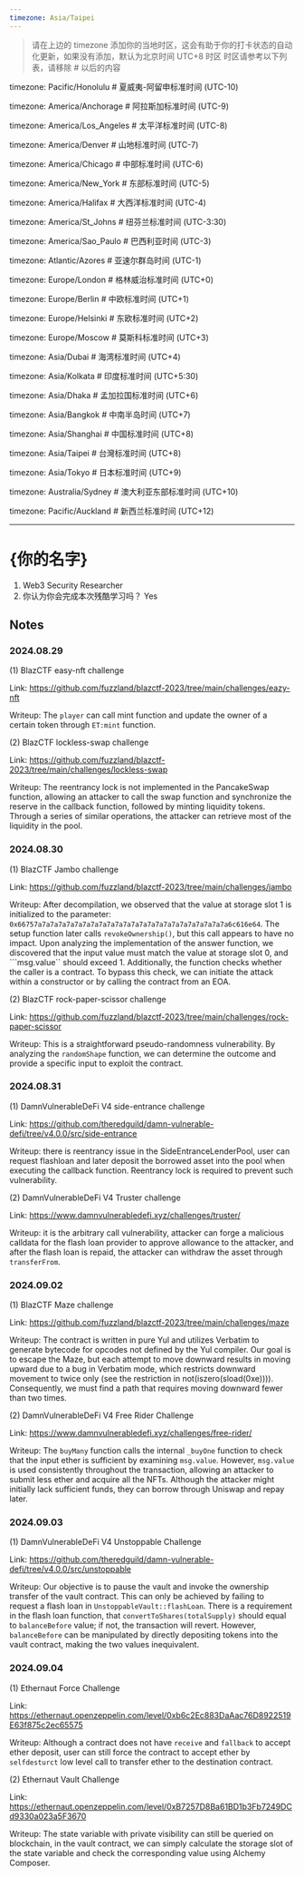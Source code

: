 ```yaml
---
timezone: Asia/Taipei
---
```


> 请在上边的 timezone 添加你的当地时区，这会有助于你的打卡状态的自动化更新，如果没有添加，默认为北京时间 UTC+8 时区
> 时区请参考以下列表，请移除 # 以后的内容

timezone: Pacific/Honolulu # 夏威夷-阿留申标准时间 (UTC-10)

timezone: America/Anchorage # 阿拉斯加标准时间 (UTC-9)

timezone: America/Los_Angeles # 太平洋标准时间 (UTC-8)

timezone: America/Denver # 山地标准时间 (UTC-7)

timezone: America/Chicago # 中部标准时间 (UTC-6)

timezone: America/New_York # 东部标准时间 (UTC-5)

timezone: America/Halifax # 大西洋标准时间 (UTC-4)

timezone: America/St_Johns # 纽芬兰标准时间 (UTC-3:30)

timezone: America/Sao_Paulo # 巴西利亚时间 (UTC-3)

timezone: Atlantic/Azores # 亚速尔群岛时间 (UTC-1)

timezone: Europe/London # 格林威治标准时间 (UTC+0)

timezone: Europe/Berlin # 中欧标准时间 (UTC+1)

timezone: Europe/Helsinki # 东欧标准时间 (UTC+2)

timezone: Europe/Moscow # 莫斯科标准时间 (UTC+3)

timezone: Asia/Dubai # 海湾标准时间 (UTC+4)

timezone: Asia/Kolkata # 印度标准时间 (UTC+5:30)

timezone: Asia/Dhaka # 孟加拉国标准时间 (UTC+6)

timezone: Asia/Bangkok # 中南半岛时间 (UTC+7)

timezone: Asia/Shanghai # 中国标准时间 (UTC+8)

timezone: Asia/Taipei # 台灣标准时间 (UTC+8)

timezone: Asia/Tokyo # 日本标准时间 (UTC+9)

timezone: Australia/Sydney # 澳大利亚东部标准时间 (UTC+10)

timezone: Pacific/Auckland # 新西兰标准时间 (UTC+12)

---

# {你的名字}

1. Web3 Security Researcher
2. 你认为你会完成本次残酷学习吗？ Yes

## Notes

<!-- Content_START -->

### 2024.08.29

(1) BlazCTF easy-nft challenge

Link: https://github.com/fuzzland/blazctf-2023/tree/main/challenges/eazy-nft

Writeup: The `player` can call mint function and update the owner of a certain token through `ET:mint` function.

(2) BlazCTF lockless-swap challenge

Link: https://github.com/fuzzland/blazctf-2023/tree/main/challenges/lockless-swap

Writeup: The reentrancy lock is not implemented in the PancakeSwap function, allowing an attacker to call the swap function and synchronize the reserve in the callback function, followed by minting liquidity tokens. Through a series of similar operations, the attacker can retrieve most of the liquidity in the pool.

### 2024.08.30

(1) BlazCTF Jambo challenge

Link: https://github.com/fuzzland/blazctf-2023/tree/main/challenges/jambo

Writeup: After decompilation, we observed that the value at storage slot 1 is initialized to the parameter: ```0x66757a7a7a7a7a7a7a7a7a7a7a7a7a7a7a7a7a7a7a7a7a7a7a7a6c616e64```. The setup function later calls ```revokeOwnership()```, but this call appears to have no impact. Upon analyzing the implementation of the answer function, we discovered that the input value must match the value at storage slot 0, and ```msg.value`` should exceed 1. Additionally, the function checks whether the caller is a contract. To bypass this check, we can initiate the attack within a constructor or by calling the contract from an EOA.

(2) BlazCTF rock-paper-scissor challenge

Link: https://github.com/fuzzland/blazctf-2023/tree/main/challenges/rock-paper-scissor

Writeup: This is a straightforward pseudo-randomness vulnerability. By analyzing the `randomShape` function, we can determine the outcome and provide a specific input to exploit the contract.

### 2024.08.31

(1) DamnVulnerableDeFi V4 side-entrance challenge

Link: https://github.com/theredguild/damn-vulnerable-defi/tree/v4.0.0/src/side-entrance

Writeup: there is reentrancy issue in the SideEntranceLenderPool, user can request flashloan and later deposit the borrowed asset into the pool when executing the callback function. Reentrancy lock is required to prevent such vulnerability.

(2) DamnVulnerableDeFi V4 Truster challenge

Link: https://www.damnvulnerabledefi.xyz/challenges/truster/

Writeup: it is the arbitrary call vulnerability, attacker can forge a malicious calldata for the flash loan provider to approve allowance to the attacker, and after the flash loan is repaid, the attacker can withdraw the asset through `transferFrom`.

### 2024.09.02

(1) BlazCTF Maze challenge

Link: https://github.com/fuzzland/blazctf-2023/tree/main/challenges/maze

Writeup: The contract is written in pure Yul and utilizes Verbatim to generate bytecode for opcodes not defined by the Yul compiler. Our goal is to escape the Maze, but each attempt to move downward results in moving upward due to a bug in Verbatim mode, which restricts downward movement to twice only (see the restriction in not(iszero(sload(0xe)))). Consequently, we must find a path that requires moving downward fewer than two times.

(2) DamnVulnerableDeFi V4 Free Rider Challenge

Link: https://www.damnvulnerabledefi.xyz/challenges/free-rider/

Writeup: The `buyMany` function calls the internal `_buyOne` function to check that the input ether is sufficient by examining `msg.value`. However, `msg.value` is used consistently throughout the transaction, allowing an attacker to submit less ether and acquire all the NFTs. Although the attacker might initially lack sufficient funds, they can borrow through Uniswap and repay later.

### 2024.09.03

(1) DamnVulnerableDeFi V4 Unstoppable Challenge

Link: https://github.com/theredguild/damn-vulnerable-defi/tree/v4.0.0/src/unstoppable

Writeup: Our objective is to pause the vault and invoke the ownership transfer of the vault contract. This can only be achieved by failing to request a flash loan in `UnstoppableVault::flashLoan`. There is a requirement in the flash loan function, that `convertToShares(totalSupply)` should equal to `balanceBefore` value; if not, the transaction will revert. However, `balanceBefore` can be manipulated by directly depositing tokens into the vault contract, making the two values inequivalent.

### 2024.09.04

(1) Ethernaut Force Challenge

Link: https://ethernaut.openzeppelin.com/level/0xb6c2Ec883DaAac76D8922519E63f875c2ec65575

Writeup: Although a contract does not have `receive` and `fallback` to accept ether deposit, user can still force the contract to accept ether by `selfdesturct` low level call to transfer ether to the destination contract.

(2) Ethernaut Vault Challenge

Link: https://ethernaut.openzeppelin.com/level/0xB7257D8Ba61BD1b3Fb7249DCd9330a023a5F3670

Writeup: The state variable with private visibility can still be queried on blockchain, in the vault contract, we can simply calculate the storage slot of the state variable and check the corresponding value using Alchemy Composer.


<!-- Content_END -->
